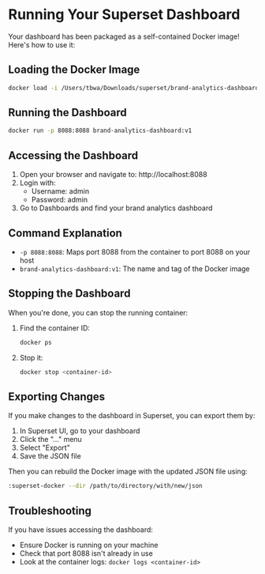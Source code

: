 # Running Your Superset Dashboard

Your dashboard has been packaged as a self-contained Docker image! Here's how to use it:

## Loading the Docker Image

```bash
docker load -i /Users/tbwa/Downloads/superset/brand-analytics-dashboard-v1.tar
```

## Running the Dashboard

```bash
docker run -p 8088:8088 brand-analytics-dashboard:v1
```

## Accessing the Dashboard

1. Open your browser and navigate to: http://localhost:8088
2. Login with:
   - Username: admin
   - Password: admin
3. Go to Dashboards and find your brand analytics dashboard

## Command Explanation

- `-p 8088:8088`: Maps port 8088 from the container to port 8088 on your host
- `brand-analytics-dashboard:v1`: The name and tag of the Docker image

## Stopping the Dashboard

When you're done, you can stop the running container:

1. Find the container ID:
   ```bash
   docker ps
   ```

2. Stop it:
   ```bash
   docker stop <container-id>
   ```

## Exporting Changes

If you make changes to the dashboard in Superset, you can export them by:

1. In Superset UI, go to your dashboard
2. Click the "..." menu
3. Select "Export"
4. Save the JSON file

Then you can rebuild the Docker image with the updated JSON file using:

```bash
:superset-docker --dir /path/to/directory/with/new/json
```

## Troubleshooting

If you have issues accessing the dashboard:
- Ensure Docker is running on your machine
- Check that port 8088 isn't already in use
- Look at the container logs: `docker logs <container-id>`